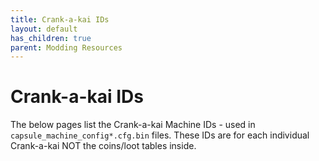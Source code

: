 ```yaml
---
title: Crank-a-kai IDs
layout: default
has_children: true
parent: Modding Resources
---
```


# Crank-a-kai IDs
The below pages list the Crank-a-kai Machine IDs - used in `capsule_machine_config*.cfg.bin` files. These IDs are for each individual Crank-a-kai NOT the coins/loot tables inside.
